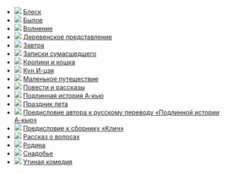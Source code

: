 * ![](/books/prose_classic/Лу%20Синь/Блеск.jpg) [Блеск](/books/prose_classic/Лу%20Синь/Блеск)
* ![](/books/prose_classic/Лу%20Синь/Былое.jpg) [Былое](/books/prose_classic/Лу%20Синь/Былое)
* ![](/books/prose_classic/Лу%20Синь/Волнение.jpg) [Волнение](/books/prose_classic/Лу%20Синь/Волнение)
* ![](/books/prose_classic/Лу%20Синь/Деревенское%20представление.jpg) [Деревенское представление](/books/prose_classic/Лу%20Синь/Деревенское%20представление)
* ![](/books/prose_classic/Лу%20Синь/Завтра.jpg) [Завтра](/books/prose_classic/Лу%20Синь/Завтра)
* ![](/books/prose_classic/Лу%20Синь/Записки%20сумасшедшего.jpg) [Записки сумасшедшего](/books/prose_classic/Лу%20Синь/Записки%20сумасшедшего)
* ![](/books/prose_classic/Лу%20Синь/Кролики%20и%20кошка.jpg) [Кролики и кошка](/books/prose_classic/Лу%20Синь/Кролики%20и%20кошка)
* ![](/books/prose_classic/Лу%20Синь/Кун%20И-цзи.jpg) [Кун И-цзи](/books/prose_classic/Лу%20Синь/Кун%20И-цзи)
* ![](/books/prose_classic/Лу%20Синь/Маленькое%20путешествие.jpg) [Маленькое путешествие](/books/prose_classic/Лу%20Синь/Маленькое%20путешествие)
* ![](/books/prose_classic/Лу%20Синь/Повести%20и%20рассказы.jpg) [Повести и рассказы](/books/prose_classic/Лу%20Синь/Повести%20и%20рассказы)
* ![](/books/prose_classic/Лу%20Синь/Подлинная%20история%20А-кью.jpg) [Подлинная история А-кью](/books/prose_classic/Лу%20Синь/Подлинная%20история%20А-кью)
* ![](/books/prose_classic/Лу%20Синь/Праздник%20лета.jpg) [Праздник лета](/books/prose_classic/Лу%20Синь/Праздник%20лета)
* ![](/books/prose_classic/Лу%20Синь/Предисловие%20автора%20к%20русскому%20переводу%20«Подлинной%20истории%20А-кью».jpg) [Предисловие автора к русскому переводу «Подлинной истории А-кью»](/books/prose_classic/Лу%20Синь/Предисловие%20автора%20к%20русскому%20переводу%20«Подлинной%20истории%20А-кью»)
* ![](/books/prose_classic/Лу%20Синь/Предисловие%20к%20сборнику%20«Клич».jpg) [Предисловие к сборнику «Клич»](/books/prose_classic/Лу%20Синь/Предисловие%20к%20сборнику%20«Клич»)
* ![](/books/prose_classic/Лу%20Синь/Рассказ%20о%20волосах.jpg) [Рассказ о волосах](/books/prose_classic/Лу%20Синь/Рассказ%20о%20волосах)
* ![](/books/prose_classic/Лу%20Синь/Родина.jpg) [Родина](/books/prose_classic/Лу%20Синь/Родина)
* ![](/books/prose_classic/Лу%20Синь/Снадобье.jpg) [Снадобье](/books/prose_classic/Лу%20Синь/Снадобье)
* ![](/books/prose_classic/Лу%20Синь/Утиная%20комедия.jpg) [Утиная комедия](/books/prose_classic/Лу%20Синь/Утиная%20комедия)